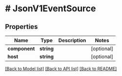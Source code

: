 # # JsonV1EventSource

## Properties

Name | Type | Description | Notes
------------ | ------------- | ------------- | -------------
**component** | **string** |  | [optional]
**host** | **string** |  | [optional]

[[Back to Model list]](../../README.md#models) [[Back to API list]](../../README.md#endpoints) [[Back to README]](../../README.md)
